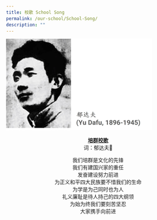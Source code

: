 ```yaml
---
title: 校歌 School Song
permalink: /our-school/School-Song/
description: ""
---
```

<img src="/images/Our%20School/SchoolSong.jpg" alt="Math2" style="width:400px;height:250px;">

<P align="center">
<b><u>培群校歌</b></u><br>
词：郁达夫<br>
</p>
<P align="center">
我们培群是文化的先锋<br>
我们有建国兴家的重任<br>
发奋建设努力前进<br>
为正义和平四大民族要不惜我们的生命<br>
为学是为己同时也为人<br>
礼义廉耻是待人持己的四大纲领<br>
为始为终我们要刻苦坚忍<br>
大家携手向前进<br>
</p>